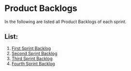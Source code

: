 # Product Backlogs

In the following are listed all Product Backlogs of each sprint.

## List:

1. [First Sprint Backlog](1-product-backlog.md)
2. [Second Sprint Backlog](2-product-backlog.md)
3. [Third Sprint Backlog](3-product-backlog.md)
4. [Fourth Sprint Backlog](4-product-backlog.md)
